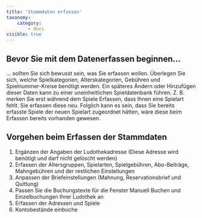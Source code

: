 ```yaml
---
title: 'Stammdaten erfassen'
taxonomy:
    category:
        - docs
visible: true
---
```


## Bevor Sie mit dem Datenerfassen beginnen...

… sollten Sie sich bewusst sein, was Sie erfassen wollen. Überlegen Sie sich, welche Spielkategorien, Alterskategorien, Gebühren und Spielnummer-Kreise benötigt werden. Ein späteres Ändern oder Hinzufügen dieser Daten kann zu einer uneinheitlichen Spieldatenbank führen. Z. B. merken Sie erst während dem Spiele Erfassen, dass Ihnen eine Spielart fehlt. Sie erfassen diese neu. Folglich kann es sein, dass Sie bereits erfasste Spiele der neuen Spielart zugeordnet hätten, wäre diese beim Erfassen bereits vorhanden gewesen.

## Vorgehen beim Erfassen der Stammdaten

1. Ergänzen der Angaben der Ludothekadresse (Diese Adresse wird benötigt und darf nicht gelöscht werden)
2. Erfassen der Altersgruppen, Spielarten, Spielgebühren, Abo-Beiträge, Mahngebühren und der restlichen Einstellungen
3. Anpassen der Briefeinstellungen (Mahnung, Reservationsbrief und Quittung)
4. Passen Sie die Buchungstexte für die Fenster Manuell Buchen und Einzelbuchungen Ihrer Ludothek an
5. Erfassen der Adressen und Spiele
6. Kontobestände einbuche
